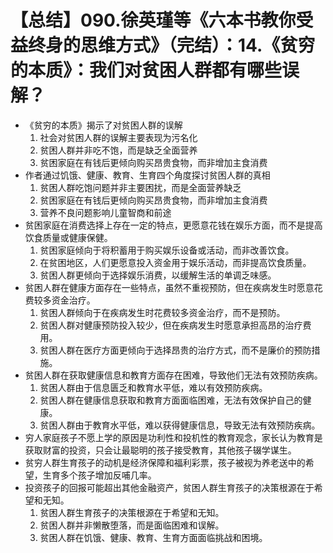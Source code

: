 # 【总结】090.徐英瑾等《六本书教你受益终身的思维方式》（完结）：14.《贫穷的本质》：我们对贫困人群都有哪些误解？

-   《贫穷的本质》揭示了对贫困人群的误解
    1.  社会对贫困人群的误解主要表现为污名化
    2.  贫困人群并非吃不饱，而是缺乏全面营养
    3.  贫困家庭在有钱后更倾向购买昂贵食物，而非增加主食消费
-   作者通过饥饿、健康、教育、生育四个角度探讨贫困人群的真相
    1.  贫困人群吃饱问题并非主要困扰，而是全面营养缺乏
    2.  贫困家庭在有钱后更倾向购买昂贵食物，而非增加主食消费
    3.  营养不良问题影响儿童智商和前途
-   贫困家庭在消费选择上存在一定的特点，更愿意花钱在娱乐方面，而不是提高饮食质量或健康保健。
    1.  贫困家庭倾向于将积蓄用于购买娱乐设备或活动，而非改善饮食。
    2.  在贫困地区，人们更愿意投入资金用于娱乐活动，而非提高饮食质量。
    3.  贫困人群更倾向于选择娱乐消费，以缓解生活的单调乏味感。
-   贫困人群在健康方面存在一些特点，虽然不重视预防，但在疾病发生时愿意花费较多资金治疗。
    1.  贫困人群倾向于在疾病发生时花费较多资金治疗，而不是预防。
    2.  贫困人群对健康预防投入较少，但在疾病发生时愿意承担高昂的治疗费用。
    3.  贫困人群在医疗方面更倾向于选择昂贵的治疗方式，而不是廉价的预防措施。
-   贫困人群在获取健康信息和教育方面存在困难，导致他们无法有效预防疾病。
    1.  贫困人群由于信息匮乏和教育水平低，难以有效预防疾病。
    2.  贫困人群在健康信息获取和教育方面面临困难，无法有效保护自己的健康。
    3.  贫困人群由于教育水平低，难以获得健康信息，导致无法有效预防疾病。
-   穷人家庭孩子不愿上学的原因是功利性和投机性的教育观念，家长认为教育是获取财富的投资，只会让最聪明的孩子接受教育，其他孩子辍学谋生。
-   贫穷人群生育孩子的动机是经济保障和福利彩票，孩子被视为养老送中的希望，生育多个孩子增加反哺几率。
-   投资孩子的回报可能超出其他金融资产，贫困人群生育孩子的决策根源在于希望和无知。
    1.  贫困人群生育孩子的决策根源在于希望和无知。
    2.  贫困人群并非懒散堕落，而是面临困难和误解。
    3.  贫困人群在饥饿、健康、教育、生育方面面临挑战和困境。